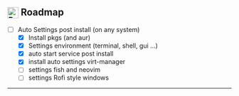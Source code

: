 <h2><sub><img src="https://raw.githubusercontent.com/Tarikul-Islam-Anik/Animated-Fluent-Emojis/master/Emojis/Travel%20and%20places/Rocket.png" alt="Rocket" width="25" height="25" /></sub> Roadmap</h2>

- [ ] Auto Settings post install (on any system)
  - [x] Install pkgs (and aur)
  - [x] Settings environment (terminal, shell, gui ...)
  - [x] auto start service post install
  - [x] install auto settings virt-manager
  - [ ] settings fish and neovim 
  - [ ] settings Rofi style windows    

---
